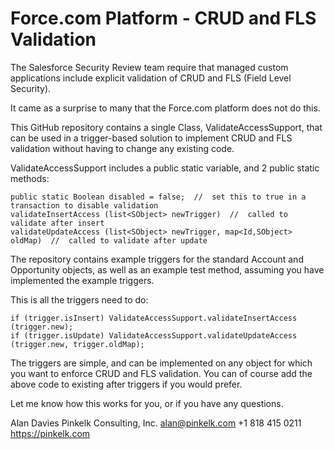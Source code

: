 Force.com Platform - CRUD and FLS Validation
============================================

The Salesforce Security Review team require that managed custom applications include explicit validation of CRUD and FLS (Field Level Security).  

It came as a surprise to many that the Force.com platform does not do this.

This GitHub repository contains a single Class, ValidateAccessSupport, that can be used in a trigger-based solution to implement CRUD and FLS validation without having to change any existing code.

ValidateAccessSupport includes a public static variable, and 2 public static methods:

    public static Boolean disabled = false;  //  set this to true in a transaction to disable validation
    validateInsertAccess (list<SObject> newTrigger)  //  called to validate after insert
    validateUpdateAccess (list<SObject> newTrigger, map<Id,SObject> oldMap)  //  called to validate after update

The repository contains example triggers for the standard Account and Opportunity objects, as well as an example test method, assuming you have implemented the example triggers.

This is all the triggers need to do:

    if (trigger.isInsert) ValidateAccessSupport.validateInsertAccess (trigger.new);
    if (trigger.isUpdate) ValidateAccessSupport.validateUpdateAccess (trigger.new, trigger.oldMap);

The triggers are simple, and can be implemented on any object for which you want to enforce CRUD and FLS validation.  You can of course add the above code to existing after triggers if you would prefer.

Let me know how this works for you, or if you have any questions.

Alan Davies
Pinkelk Consulting, Inc.
alan@pinkelk.com
+1 818 415 0211
https://pinkelk.com
